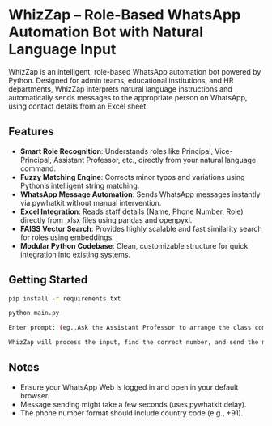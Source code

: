 # WhizZap – Role-Based WhatsApp Automation Bot with Natural Language Input

WhizZap is an intelligent, role-based WhatsApp automation bot powered by Python. Designed for admin teams, educational institutions, and HR departments, WhizZap interprets natural language instructions and automatically sends messages to the appropriate person on WhatsApp, using contact details from an Excel sheet.


## Features

* **Smart Role Recognition**: Understands roles like Principal, Vice-Principal, Assistant Professor, etc., directly from your natural language command.
* **Fuzzy Matching Engine**: Corrects minor typos and variations using Python’s intelligent string matching.
* **WhatsApp Message Automation**: Sends WhatsApp messages instantly via pywhatkit without manual intervention.
* **Excel Integration**: Reads staff details (Name, Phone Number, Role) directly from .xlsx files using pandas and openpyxl.
* **FAISS Vector Search**: Provides highly scalable and fast similarity search for roles using embeddings.
* **Modular Python Codebase**: Clean, customizable structure for quick integration into existing systems.


## Getting Started

```bash
pip install -r requirements.txt

python main.py

Enter prompt: (eg.,Ask the Assistant Professor to arrange the class committee meeting at the department)

WhizZap will process the input, find the correct number, and send the message.
```


## Notes
* Ensure your WhatsApp Web is logged in and open in your default browser.
* Message sending might take a few seconds (uses pywhatkit delay).
* The phone number format should include country code (e.g., +91).




